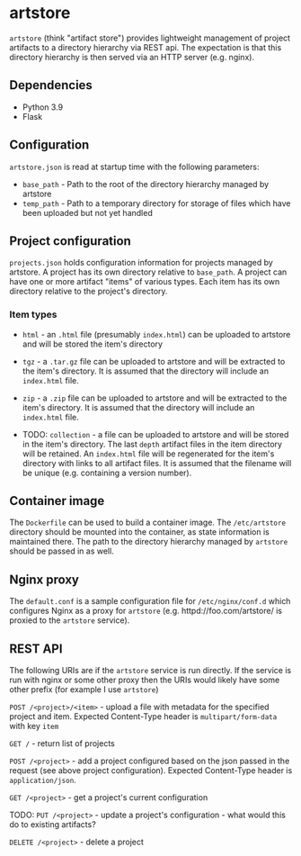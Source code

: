 # artstore
`artstore` (think "artifact store") provides lightweight management of project artifacts to a directory hierarchy via REST api.  The expectation is that this directory hierarchy is then served via an HTTP server (e.g. nginx).

## Dependencies
- Python 3.9
- Flask

## Configuration
`artstore.json` is read at startup time with the following parameters:
- `base_path` - Path to the root of the directory hierarchy managed by artstore
- `temp_path` - Path to a temporary directory for storage of files which have been uploaded but not yet handled

## Project configuration
`projects.json` holds configuration information for projects managed by artstore.  A project has its own directory relative to `base_path`. A project can have one or more artifact "items" of various types. Each item has its own directory relative to the project's directory.

### Item types
- `html` - an `.html` file (presumably `index.html`) can be uploaded to artstore and will be stored the item's directory

- `tgz` - a `.tar.gz` file can be uploaded to artstore and will be extracted to the item's directory.  It is assumed that the directory will include an `index.html` file.

- `zip` - a `.zip` file can be uploaded to artstore and will be extracted to the item's directory. It is assumed that the directory will include an `index.html` file.

- TODO: `collection` - a file can be uploaded to artstore and will be stored in the item's directory.  The last `depth` artifact files in the item directory will be retained.  An `index.html` file will be regenerated for the item's directory with links to all artifact files.  It is assumed that the filename will be unique (e.g. containing a version number).

## Container image
The `Dockerfile` can be used to build a container image.  The `/etc/artstore` directory should be mounted into the container, as state information is maintained there. The path to the directory hierarchy managed by `artstore` should be passed in as well.

## Nginx proxy
The `default.conf` is a sample configuration file for `/etc/nginx/conf.d` which configures Nginx as a proxy for `artstore` (e.g. httpd://foo.com/artstore/ is proxied to the `artstore` service).

## REST API
The following URIs are if the `artstore` service is run directly.  If the service is run with nginx or some other proxy then the URIs would likely have some other prefix (for example I use `artstore`)

`POST /<project>/<item>`		- upload a file with metadata for the specified project and item.  Expected Content-Type header is `multipart/form-data` with key `item`

`GET /` - return list of projects

`POST /<project>` - add a project configured based on the json passed in the request (see above project configuration).  Expected Content-Type header is `application/json`.

`GET /<project>` - get a project's current configuration 

TODO: `PUT /<project>` - update a project's configuration - what would this do to existing artifacts?

`DELETE /<project>` - delete a project